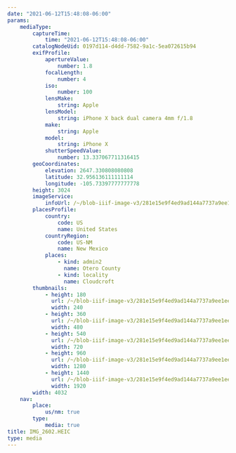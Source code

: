 ```yaml
---
date: "2021-06-12T15:48:08-06:00"
params:
    mediaType:
        captureTime:
            time: "2021-06-12T15:48:08-06:00"
        catalogNodeUid: 0197d114-d4dd-7582-9a1c-5ea072615b94
        exifProfile:
            apertureValue:
                number: 1.8
            focalLength:
                number: 4
            iso:
                number: 100
            lensMake:
                string: Apple
            lensModel:
                string: iPhone X back dual camera 4mm f/1.8
            make:
                string: Apple
            model:
                string: iPhone X
            shutterSpeedValue:
                number: 13.337067711316415
        geoCoordinates:
            elevation: 2647.330808080808
            latitude: 32.956136111111114
            longitude: -105.73397777777778
        height: 3024
        imageService:
            infoUrl: /~/blob-iiif-image-v3/281e15e9f4ed9ad144a7737a9ee1ee4a372497f8ee64f7354bdc513bc1dcb8d3/info.json
        placesProfile:
            country:
                code: US
                name: United States
            countryRegion:
                code: US-NM
                name: New Mexico
            places:
                - kind: admin2
                  name: Otero County
                - kind: locality
                  name: Cloudcroft
        thumbnails:
            - height: 180
              url: /~/blob-iiif-image-v3/281e15e9f4ed9ad144a7737a9ee1ee4a372497f8ee64f7354bdc513bc1dcb8d3/full/240%2C180/0/default.jpg
              width: 240
            - height: 360
              url: /~/blob-iiif-image-v3/281e15e9f4ed9ad144a7737a9ee1ee4a372497f8ee64f7354bdc513bc1dcb8d3/full/480%2C360/0/default.jpg
              width: 480
            - height: 540
              url: /~/blob-iiif-image-v3/281e15e9f4ed9ad144a7737a9ee1ee4a372497f8ee64f7354bdc513bc1dcb8d3/full/720%2C540/0/default.jpg
              width: 720
            - height: 960
              url: /~/blob-iiif-image-v3/281e15e9f4ed9ad144a7737a9ee1ee4a372497f8ee64f7354bdc513bc1dcb8d3/full/1280%2C960/0/default.jpg
              width: 1280
            - height: 1440
              url: /~/blob-iiif-image-v3/281e15e9f4ed9ad144a7737a9ee1ee4a372497f8ee64f7354bdc513bc1dcb8d3/full/1920%2C1440/0/default.jpg
              width: 1920
        width: 4032
    nav:
        place:
            us/nm: true
        type:
            media: true
title: IMG_2602.HEIC
type: media
---
```

